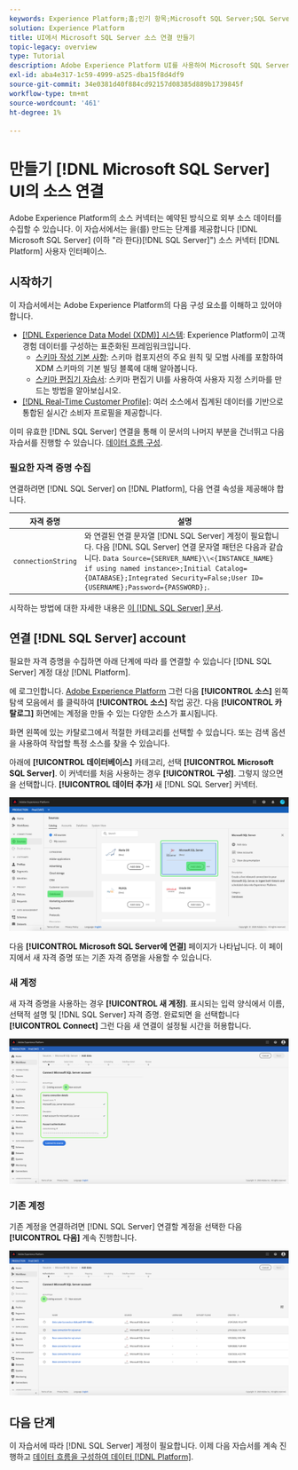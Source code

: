 ```yaml
---
keywords: Experience Platform;홈;인기 항목;Microsoft SQL Server;SQL Server;sql Server
solution: Experience Platform
title: UI에서 Microsoft SQL Server 소스 연결 만들기
topic-legacy: overview
type: Tutorial
description: Adobe Experience Platform UI를 사용하여 Microsoft SQL Server 소스 연결을 만드는 방법을 알아봅니다.
exl-id: aba4e317-1c59-4999-a525-dba15f8d4df9
source-git-commit: 34e0381d40f884cd92157d08385d889b1739845f
workflow-type: tm+mt
source-wordcount: '461'
ht-degree: 1%

---
```


# 만들기 [!DNL Microsoft SQL Server] UI의 소스 연결

Adobe Experience Platform의 소스 커넥터는 예약된 방식으로 외부 소스 데이터를 수집할 수 있습니다. 이 자습서에서는 을(를) 만드는 단계를 제공합니다 [!DNL Microsoft SQL Server] (이하 &quot;라 한다)[!DNL SQL Server]&quot;) 소스 커넥터 [!DNL Platform] 사용자 인터페이스.

## 시작하기

이 자습서에서는 Adobe Experience Platform의 다음 구성 요소를 이해하고 있어야 합니다.

* [[!DNL Experience Data Model (XDM)] 시스템](../../../../../xdm/home.md): Experience Platform이 고객 경험 데이터를 구성하는 표준화된 프레임워크입니다.
   * [스키마 작성 기본 사항](../../../../../xdm/schema/composition.md): 스키마 컴포지션의 주요 원칙 및 모범 사례를 포함하여 XDM 스키마의 기본 빌딩 블록에 대해 알아봅니다.
   * [스키마 편집기 자습서](../../../../../xdm/tutorials/create-schema-ui.md): 스키마 편집기 UI를 사용하여 사용자 지정 스키마를 만드는 방법을 알아보십시오.
* [[!DNL Real-Time Customer Profile]](../../../../../profile/home.md): 여러 소스에서 집계된 데이터를 기반으로 통합된 실시간 소비자 프로필을 제공합니다.

이미 유효한 [!DNL SQL Server] 연결을 통해 이 문서의 나머지 부분을 건너뛰고 다음 자습서를 진행할 수 있습니다. [데이터 흐름 구성](../../dataflow/databases.md).

### 필요한 자격 증명 수집

연결하려면 [!DNL SQL Server] on [!DNL Platform], 다음 연결 속성을 제공해야 합니다.

| 자격 증명 | 설명 |
| ---------- | ----------- |
| `connectionString` | 와 연결된 연결 문자열 [!DNL SQL Server] 계정이 필요합니다. 다음 [!DNL SQL Server] 연결 문자열 패턴은 다음과 같습니다. `Data Source={SERVER_NAME}\\<{INSTANCE_NAME} if using named instance>;Initial Catalog={DATABASE};Integrated Security=False;User ID={USERNAME};Password={PASSWORD};`. |

시작하는 방법에 대한 자세한 내용은 [이 [!DNL SQL Server] 문서](https://docs.microsoft.com/en-us/dotnet/framework/data/adonet/sql/authentication-in-sql-server).

## 연결 [!DNL SQL Server] account

필요한 자격 증명을 수집하면 아래 단계에 따라 를 연결할 수 있습니다 [!DNL SQL Server] 계정 대상 [!DNL Platform].

에 로그인합니다. [Adobe Experience Platform](https://platform.adobe.com) 그런 다음 **[!UICONTROL 소스]** 왼쪽 탐색 모음에서 를 클릭하여 **[!UICONTROL 소스]** 작업 공간. 다음 **[!UICONTROL 카탈로그]** 화면에는 계정을 만들 수 있는 다양한 소스가 표시됩니다.

화면 왼쪽에 있는 카탈로그에서 적절한 카테고리를 선택할 수 있습니다. 또는 검색 옵션을 사용하여 작업할 특정 소스를 찾을 수 있습니다.

아래에 **[!UICONTROL 데이터베이스]** 카테고리, 선택 **[!UICONTROL Microsoft SQL Server]**. 이 커넥터를 처음 사용하는 경우 **[!UICONTROL 구성]**. 그렇지 않으면 을 선택합니다. **[!UICONTROL 데이터 추가]** 새 [!DNL SQL Server] 커넥터.

![](../../../../images/tutorials/create/microsoft-sql-server/catalog.png)

다음 **[!UICONTROL Microsoft SQL Server에 연결]** 페이지가 나타납니다. 이 페이지에서 새 자격 증명 또는 기존 자격 증명을 사용할 수 있습니다.

### 새 계정

새 자격 증명을 사용하는 경우 **[!UICONTROL 새 계정]**. 표시되는 입력 양식에서 이름, 선택적 설명 및 [!DNL SQL Server] 자격 증명. 완료되면 을 선택합니다 **[!UICONTROL Connect]** 그런 다음 새 연결이 설정될 시간을 허용합니다.

![](../../../../images/tutorials/create/microsoft-sql-server/new.png)

### 기존 계정

기존 계정을 연결하려면 [!DNL SQL Server] 연결할 계정을 선택한 다음 **[!UICONTROL 다음]** 계속 진행합니다.

![](../../../../images/tutorials/create/microsoft-sql-server/existing.png)

## 다음 단계

이 자습서에 따라 [!DNL SQL Server] 계정이 필요합니다. 이제 다음 자습서를 계속 진행하고 [데이터 흐름을 구성하여 데이터 [!DNL Platform]](../../dataflow/databases.md).

